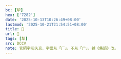 ```yaml
---
bc: [犂]
hex: ['7282']
date: '2025-10-13T10:26:49+08:00'
lastmod: '2025-10-21T21:54:51+08:00'
title: 􀬵
url: 􀬵
tags: [犁]
src: DCCV
note: 官網字形失真，字當从「厂」，不从「广」，據《集韻》改。
---
```

